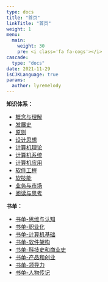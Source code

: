 ```yaml
---
type: docs
title: "首页"
linkTitle: "首页"
weight: 1
menu:
  main:
    weight: 30
    pre: <i class='fa fa-cogs'></i>
cascade:
  type: "docs"
date: 2021-11-29
isCJKLanguage: true
params:
  author: lyremelody
---
```


**知识体系：**
* [概念与理解](./concepts/)
* [发展史](./timelines/)
* [原则](./principles/)
* [设计思想](./design-thinking/)
* [计算机理论](./computer-theory/)
* [计算机系统](./computer-system/)
* [计算机应用](./computer-application-technology/)
* [软件工程](./software-engineering/)
* [软技能](./soft-skills/)
* [业务与市场](./business-and-market/)
* [阅读与思考](./reading/)

**书单：**
* [书单-思维与认知](https://www.douban.com/doulist/45741511/)
* [书单-职业化](https://www.douban.com/doulist/112792787/)
* [书单-计算机基础](https://www.douban.com/doulist/13915490/)
* [书单-软件架构](https://www.douban.com/doulist/11915500/)
* [书单-科技史和商业史](https://www.douban.com/doulist/12785657/)
* [书单-产品和创业](https://www.douban.com/doulist/11858031/)
* [书单-领导力](https://www.douban.com/doulist/158107909/)
* [书单-人物传记](https://www.douban.com/doulist/156216608/)
